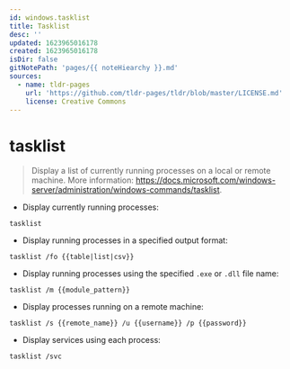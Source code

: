 ```yaml
---
id: windows.tasklist
title: Tasklist
desc: ''
updated: 1623965016178
created: 1623965016178
isDir: false
gitNotePath: 'pages/{{ noteHiearchy }}.md'
sources:
  - name: tldr-pages
    url: 'https://github.com/tldr-pages/tldr/blob/master/LICENSE.md'
    license: Creative Commons
---
```

# tasklist

> Display a list of currently running processes on a local or remote machine.
> More information: <https://docs.microsoft.com/windows-server/administration/windows-commands/tasklist>.

- Display currently running processes:

`tasklist`

- Display running processes in a specified output format:

`tasklist /fo {{table|list|csv}}`

- Display running processes using the specified `.exe` or `.dll` file name:

`tasklist /m {{module_pattern}}`

- Display processes running on a remote machine:

`tasklist /s {{remote_name}} /u {{username}} /p {{password}}`

- Display services using each process:

`tasklist /svc`

